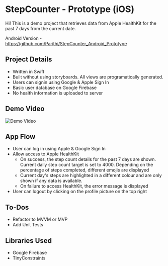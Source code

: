# StepCounter - Prototype (iOS)

Hi! This is a demo project that retrieves data from Apple HealthKit for the past 7 days from the current date.

Android Version - https://github.com/Parithi/StepCounter_Android_Prototype

## Project Details
 - Written in Swift
 - Built without using storyboards. All views are programatically generated.
 - Users can signin using Google & Apple Sign In
 - Basic user database on Google Firebase
 - No health information is uploaded to server

## Demo Video

![Demo Video](https://i.imgur.com/S1IbKTL.gif)

## App Flow

 - User can log in using Apple & Google Sign In
 - Allow access to Apple HealthKit
     - On success, the step count details for the past 7 days are shown. Current daily step count target is set to 4000. Depending on the percentage of steps completed, different emojis are displayed
     - Current day's steps are highlighted in a different colour and are only shown if any data is available.
     - On failure to access HealthKit, the error message is displayed
 - User can logout by clicking on the profile picture on the top right

## To-Dos

 - Refactor to MVVM or MVP
 - Add Unit Tests

## Libraries Used

 - Google Firebase
 - TinyConstraints


